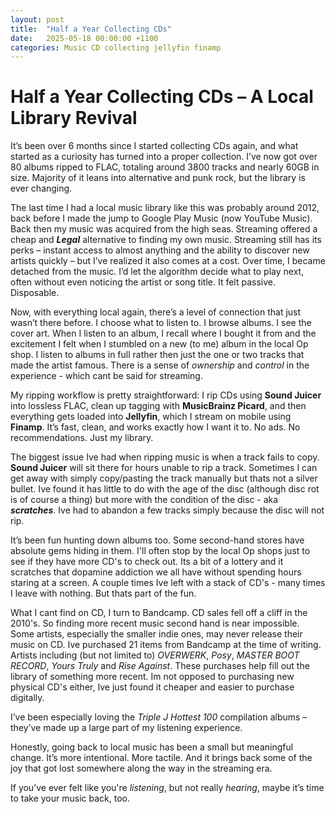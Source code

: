 ```yaml
---
layout: post
title:  "Half a Year Collecting CDs"
date:   2025-05-18 00:00:00 +1100
categories: Music CD collecting jellyfin finamp 
---
```


# Half a Year Collecting CDs – A Local Library Revival

It’s been over 6 months since I started collecting CDs again, and what started as a curiosity has turned into a proper collection. I’ve now got over 80 albums ripped to FLAC, totaling around 3800 tracks and nearly 60GB in size. Majority of it leans into alternative and punk rock, but the library is ever changing. 

The last time I had a local music library like this was probably around 2012, back before I made the jump to Google Play Music (now YouTube Music). Back then my music was acquired from the high seas. Streaming offered a cheap and __*Legal*__ alternative to finding my own music. Streaming still has its perks – instant access to almost anything and the ability to discover new artists quickly – but I’ve realized it also comes at a cost. Over time, I became detached from the music. I’d let the algorithm decide what to play next, often without even noticing the artist or song title. It felt passive. Disposable.

Now, with everything local again, there’s a level of connection that just wasn’t there before. I choose what to listen to. I browse albums. I see the cover art. When I listen to an album, I recall where I bought it from and the excitement I felt when I stumbled on a new (to me) album in the local Op shop. I listen to albums in full rather then just the one or two tracks that made the artist famous. There is a sense of *ownership* and *control* in the experience - which cant be said for streaming.

My ripping workflow is pretty straightforward: I rip CDs using **Sound Juicer** into lossless FLAC, clean up tagging with **MusicBrainz Picard**, and then everything gets loaded into **Jellyfin**, which I stream on mobile using **Finamp**. It’s fast, clean, and works exactly how I want it to. No ads. No recommendations. Just my library. 

The biggest issue Ive had when ripping music is when a track fails to copy. **Sound Juicer** will sit there for hours unable to rip a track. Sometimes I can get away with simply copy/pasting the track manually but thats not a silver bullet. Ive found it has little to do with the age of the disc (although disc rot is of course a thing) but more with the condition of the disc - aka _**scratches**_. Ive had to abandon a few tracks simply because the disc will not rip.

It’s been fun hunting down albums too. Some second-hand stores have absolute gems hiding in them. I'll often stop by the local Op shops just to see if they have more CD's to check out. Its a bit of a lottery and it scratches that dopamine addiction we all have without spending hours staring at a screen. A couple times Ive left with a stack of CD's - many times I leave with nothing. But thats part of the fun.

What I cant find on CD, I turn to Bandcamp. CD sales fell off a cliff in the 2010's. So finding more recent music second hand is near impossible. Some artists, especially the smaller indie ones, may never release their music on CD. Ive purchased 21 items from Bandcamp at the time of writing. Artists including (but not limited to) _OVERWERK_, _Posy_, _MASTER BOOT RECORD_, _Yours Truly_ and _Rise Against_. These purchases help fill out the library of something more recent. Im not opposed to purchasing new physical CD's either, Ive just found it cheaper and easier to purchase digitally.

I’ve been especially loving the *Triple J Hottest 100* compilation albums – they’ve made up a large part of my listening experience.

Honestly, going back to local music has been a small but meaningful change. It’s more intentional. More tactile. And it brings back some of the joy that got lost somewhere along the way in the streaming era.

If you’ve ever felt like you're *listening*, but not really *hearing*, maybe it’s time to take your music back, too.
